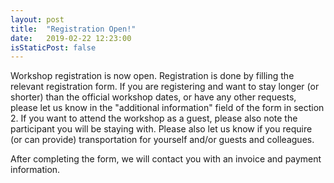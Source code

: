 ```yaml
---
layout: post
title:  "Registration Open!"
date:   2019-02-22 12:23:00
isStaticPost: false
---
```


Workshop registration is now open. Registration is done by filling the relevant
registration form. If you are registering and want to stay longer (or shorter)
than the official workshop dates, or have any other requests, please let us know
in the "additional information" field of the form in section 2. If you want to
attend the workshop as a guest, please also note the participant you will be
staying with. Please also let us know if you require (or can provide)
transportation for yourself and/or guests and colleagues.

After completing the form, we will contact you with an invoice and payment
information.
